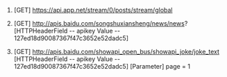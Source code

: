 1) [GET] https://api.app.net/stream/0/posts/stream/global

2) [GET] http://apis.baidu.com/songshuxiansheng/news/news?
   [HTTPHeaderField -- apikey  Value -- 127ed18d90087367f47c3652e52dadc5]

3) [GET] http://apis.baidu.com/showapi_open_bus/showapi_joke/joke_text
   [HTTPHeaderField -- apikey  Value -- 127ed18d90087367f47c3652e52dadc5]
   [Parameter]
   page = 1
